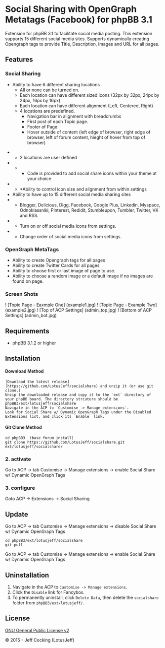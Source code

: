 # Social Sharing with OpenGraph Metatags (Facebook) for phpBB 3.1

Extension for phpBB 3.1 to facilitate social media posting. This extension supports 15 different social media sites. Supports dynamically creating Opengraph tags to provide Title, Description, Images and URL for all pages.

##	Features
###	Social Sharing
- Ability to have 6 different sharing locations
	- All or none can be turned on.
	- Each location can have different sized icons (32px by 32px, 24px by 24px, 16px by 16px)
	- Each location can have different alignment (Left, Centered, Right)
	- 4 locations are predefined.
		- Navigation bar in alignment with breadcrumbs
		- First post of each Topic page.
		- Footer of Page
		- Hover outside of content (left edge of browser, right edge of browser, left of forum content, hieght of hover from top of browser)
* *	2 locations are user defined
* *	* Code is provided to add social share icons within your theme at your choice
* *	*Ability to control icon size and alignment from within settings
* Ability to have up to 15 different social media sharing sites
* *	Blogger, Delicious, Digg, Facebook, Google Plus, Linkedin, Myspace, Odnoklassniki, Pinterest, Redidit, Stumbleupon, Tumbler, Twitter, VK and RSS.
* *	Turn on or off social media icons from settings.
* *	Change order of social media icons from settings.
###	OpenGraph MetaTags
* Ability to create Opengraph tags for all pages
* Ability to create Twitter Cards for all pages
* Ability to choose first or last image of page to use.
* Ability to choose a random image or a default image if no images are found on page.
### Screen Shots
! [Topic Page - Eaxmple One] (example1.jpg) 
! [Topic Page - Example Two] (example2.jpg) 
! [Top of ACP Settings] (admin_top.jpg) 
! [Bottom of ACP Settings] (admin_bot.jpg) 

## Requirements
* phpBB 3.1.2 or higher

## Installation
#### Download Method
	[Download the latest release](https://github.com/LotusJeff/socialshare) and unzip it (or use git clone.)
	Unzip the downloaded release and copy it to the `ext` directory of your phpBB board. The directory strcuture should be phpBB3/ext/lotusjeff/socialshare
	Navigate in the ACP to `Customise -> Manage extensions`.
	Look for Social Share w/ Dynamic OpenGraph Tags under the Disabled Extensions list, and click its `Enable` link.

#### Git Clone Method

```
cd phpBB3  (base forum install)
git clone https://github.com/LotusJeff/socialshare.git ext/lotusjeff/socialshare/
```

### 2. activate
Go to ACP -> tab Customise -> Manage extensions -> enable Social Share w/ Dynamic OpenGraph Tags

### 3. configure

Goto ACP -> Extensions -> Social Sharing

## Update

Go to ACP -> tab Customise -> Manage extensions -> disable Social Share w/ Dynamic OpenGraph Tags

```
cd phpBB3/ext/lotusjeff/socialshare
git pull
```

Go to ACP -> tab Customise -> Manage extensions -> enable Social Share w/ Dynamic OpenGraph Tags

## Uninstallation
1. Navigate in the ACP to `Customise -> Manage extensions`.
2. Click the `Disable` link for Fancybox.
3. To permanently uninstall, click `Delete Data`, then delete the `socialshare` folder from `phpBB3/ext/lotusjeff/`.

## License
[GNU General Public License v2](http://opensource.org/licenses/GPL-2.0)

© 2015 - Jeff Cocking (LotusJeff)
